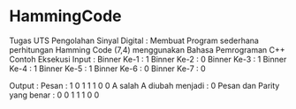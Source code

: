 # HammingCode
Tugas UTS Pengolahan Sinyal Digital : Membuat Program sederhana perhitungan Hamming Code (7,4) menggunakan Bahasa Pemrograman C++
Contoh Eksekusi
Input :
Binner Ke-1 : 1
Binner Ke-2 : 0
Binner Ke-3 : 1
Binner Ke-4 : 1
Binner Ke-5 : 1
Binner Ke-6 : 0
Binner Ke-7 : 0

Output :
Pesan : 1 0 1 1 1 0 0
A salah
A diubah menjadi : 0
Pesan dan Parity yang benar : 0 0 1 1 1 0 0

